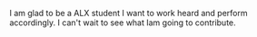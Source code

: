 I am glad to be a ALX student
I want to work heard and perform accordingly. 
I can't wait to see what Iam going to contribute.
